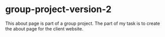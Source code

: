 # group-project-version-2

This about page is part of a group project. The part of my task is to create the about page for the client website.
